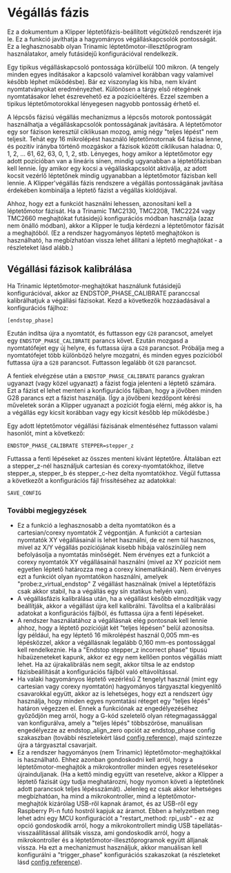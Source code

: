# Végállás fázis

Ez a dokumentum a Klipper léptetőfázis-beállított végütköző rendszerét írja le. Ez a funkció javíthatja a hagyományos végálláskapcsolók pontosságát. Ez a leghasznosabb olyan Trinamic léptetőmotor-illesztőprogram használatakor, amely futásidejű konfigurációval rendelkezik.

Egy tipikus végálláskapcsoló pontossága körülbelül 100 mikron. (A tengely minden egyes indításakor a kapcsoló valamivel korábban vagy valamivel később léphet működésbe). Bár ez viszonylag kis hiba, nem kívánt nyomtatványokat eredményezhet. Különösen a tárgy első rétegének nyomtatásakor lehet észrevehető ez a pozícióeltérés. Ezzel szemben a tipikus léptetőmotorokkal lényegesen nagyobb pontosság érhető el.

A lépcsős fázisú végállás mechanizmus a lépcsős motorok pontosságát használhatja a végálláskapcsolók pontosságának javítására. A léptetőmotor egy sor fázison keresztül ciklikusan mozog, amíg négy "teljes lépést" nem teljesít. Tehát egy 16 mikrolépést használó léptetőmotornak 64 fázisa lenne, és pozitív irányba történő mozgáskor a fázisok között ciklikusan haladna: 0, 1, 2, ... 61, 62, 63, 0, 1, 2, stb. Lényeges, hogy amikor a léptetőmotor egy adott pozícióban van a lineáris sínen, mindig ugyanabban a léptetőfázisban kell lennie. Így amikor egy kocsi a végálláskapcsolót aktiválja, az adott kocsit vezérlő léptetőnek mindig ugyanabban a léptetőmotor fázisban kell lennie. A Klipper'végállás fázis rendszere a végállás pontosságának javítása érdekében kombinálja a léptető fázist a végállás kioldójával.

Ahhoz, hogy ezt a funkciót használni lehessen, azonosítani kell a léptetőmotor fázisát. Ha a Trinamic TMC2130, TMC2208, TMC2224 vagy TMC2660 meghajtókat futásidejű konfigurációs módban használja (azaz nem önálló módban), akkor a Klipper le tudja kérdezni a léptetőmotor fázisát a meghajtóból. (Ez a rendszer hagyományos léptető meghajtókon is használható, ha megbízhatóan vissza lehet állítani a léptető meghajtókat - a részleteket lásd alább.)

## Végállási fázisok kalibrálása

Ha Trinamic léptetőmotor-meghajtókat használunk futásidejű konfigurációval, akkor az ENDSTOP_PHASE_CALIBRATE paranccsal kalibrálhatjuk a végállási fázisokat. Kezd a következők hozzáadásával a konfigurációs fájlhoz:

```
[endstop_phase]
```

Ezután indítsa újra a nyomtatót, és futtasson egy `G28` parancsot, amelyet egy `ENDSTOP_PHASE_CALIBRATE` parancs követ. Ezután mozgasd a nyomtatófejet egy új helyre, és futtassa újra a `G28` parancsot. Próbálja meg a nyomtatófejet több különböző helyre mozgatni, és minden egyes pozícióból futtassa újra a `G28` parancsot. Futtasson legalább öt `G28` parancsot.

A fentiek elvégzése után a `ENDSTOP_PHASE_CALIBRATE` parancs gyakran ugyanazt (vagy közel ugyanazt) a fázist fogja jelenteni a léptető számára. Ezt a fázist el lehet menteni a konfigurációs fájlban, hogy a jövőben minden G28 parancs ezt a fázist használja. (Így a jövőbeni kezdőpont kérési műveletek során a Klipper ugyanazt a pozíciót fogja elérni, még akkor is, ha a végállás egy kicsit korábban vagy egy kicsit később lép működésbe.)

Egy adott léptetőmotor végállási fázisának elmentéséhez futtasson valami hasonlót, mint a következő:

```
ENDSTOP_PHASE_CALIBRATE STEPPER=stepper_z
```

Futtassa a fenti lépéseket az összes menteni kívánt léptetőre. Általában ezt a stepper_z-nél használjuk cartesian és corexy-nyomtatókhoz, illetve stepper_a, stepper_b és stepper_c-hez delta nyomtatókhoz. Végül futtassa a következőt a konfigurációs fájl frissítéséhez az adatokkal:

```
SAVE_CONFIG
```

### További megjegyzések

* Ez a funkció a leghasznosabb a delta nyomtatókon és a cartesian/corexy nyomtatók Z végpontján. A funkciót a cartesian nyomtatók XY végállásainál is lehet használni, de ez nem túl hasznos, mivel az X/Y végállás pozíciójának kisebb hibája valószínűleg nem befolyásolja a nyomtatás minőségét. Nem érvényes ezt a funkciót a corexy nyomtatók XY végállásainál használni (mivel az XY pozíciót nem egyetlen léptető határozza meg a corexy kinematikánál). Nem érvényes ezt a funkciót olyan nyomtatókon használni, amelyek "probe:z_virtual_endstop" Z végállást használnak (mivel a léptetőfázis csak akkor stabil, ha a végállás egy sín statikus helyén van).
* A végállásfázis kalibrálása után, ha a végállást később elmozdítják vagy beállítják, akkor a végállást újra kell kalibrálni. Távolítsa el a kalibrálási adatokat a konfigurációs fájlból, és futtassa újra a fenti lépéseket.
* A rendszer használatához a végállásnak elég pontosnak kell lennie ahhoz, hogy a léptető pozícióját két "teljes lépésen" belül azonosítsa. Így például, ha egy léptető 16 mikrolépést használ 0,005 mm-es lépésközzel, akkor a végállásnak legalább 0,160 mm-es pontossággal kell rendelkeznie. Ha a "Endstop stepper_z incorrect phase" típusú hibaüzeneteket kapunk, akkor ez egy nem kellően pontos végállás miatt lehet. Ha az újrakalibrálás nem segít, akkor tiltsa le az endstop fázisbeállítását a konfigurációs fájlból való eltávolítással.
* Ha valaki hagyományos léptető vezérlésű Z tengelyt használ (mint egy cartesian vagy corexy nyomtatón) hagyományos tárgyasztal kiegyenlítő csavarokkal együtt, akkor az is lehetséges, hogy ezt a rendszert úgy használja, hogy minden egyes nyomtatási réteget egy "teljes lépés" határon végezzen el. Ennek a funkciónak az engedélyezéséhez győződjön meg arról, hogy a G-kód szeletelő olyan rétegmagassággal van konfigurálva, amely a "teljes lépés" többszöröse, manuálisan engedélyezze az endstop_align_zero opciót az endstop_phase config szakaszban (további részletekért lásd [config reference](Config_Reference.md#endstop_phase)), majd szintezze újra a tárgyasztal csavarjait.
* Ez a rendszer hagyományos (nem Trinamic) léptetőmotor-meghajtókkal is használható. Ehhez azonban gondoskodni kell arról, hogy a léptetőmotor-meghajtók a mikrokontroller minden egyes resetelésekor újrainduljanak. (Ha a kettő mindig együtt van resetelve, akkor a Klipper a léptető fázisát úgy tudja meghatározni, hogy nyomon követi a léptetőnek adott parancsok teljes lépésszámát). Jelenleg ez csak akkor lehetséges megbízhatóan, ha mind a mikrokontroller, mind a léptetőmotor-meghajtók kizárólag USB-ről kapnak áramot, és az USB-ről egy Raspberry Pi-n futó hostról kapjuk az áramot. Ebben a helyzetben meg lehet adni egy MCU konfigurációt a "restart_method: rpi_usb" - ez az opció gondoskodik arról, hogy a mikrokontrollert mindig USB tápellátás-visszaállítással állítsák vissza, ami gondoskodik arról, hogy a mikrokontroller és a léptetőmotor-illesztőprogramok együtt álljanak vissza. Ha ezt a mechanizmust használjuk, akkor manuálisan kell konfigurálni a "trigger_phase" konfigurációs szakaszokat (a részleteket lásd [config reference](Config_Reference.md#endstop_phase)).
